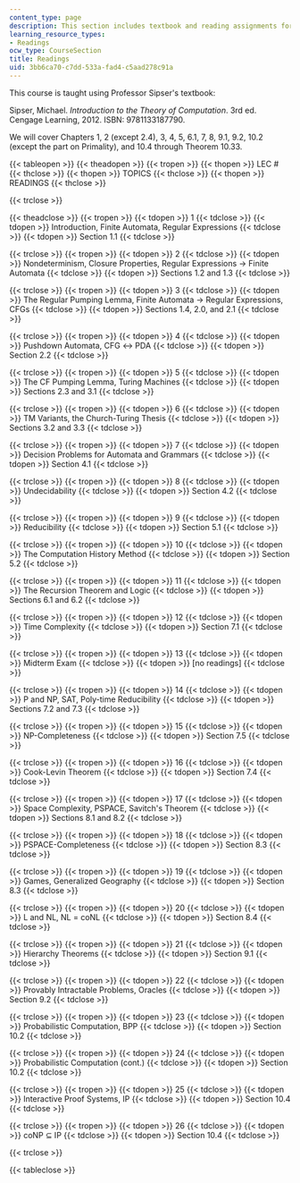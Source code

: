 ```yaml
---
content_type: page
description: This section includes textbook and reading assignments for each lecture.
learning_resource_types:
- Readings
ocw_type: CourseSection
title: Readings
uid: 3bb6ca70-c7dd-533a-fad4-c5aad278c91a
---
```


This course is taught using Professor Sipser's textbook:

Sipser, Michael. _Introduction to the Theory of Computation_. 3rd ed. Cengage Learning, 2012. ISBN: 9781133187790.

We will cover Chapters 1, 2 (except 2.4), 3, 4, 5, 6.1, 7, 8, 9.1, 9.2, 10.2 (except the part on Primality), and 10.4 through Theorem 10.33.

{{< tableopen >}}
{{< theadopen >}}
{{< tropen >}}
{{< thopen >}}
LEC #
{{< thclose >}}
{{< thopen >}}
TOPICS
{{< thclose >}}
{{< thopen >}}
READINGS
{{< thclose >}}

{{< trclose >}}

{{< theadclose >}}
{{< tropen >}}
{{< tdopen >}}
1
{{< tdclose >}}
{{< tdopen >}}
Introduction, Finite Automata, Regular Expressions
{{< tdclose >}}
{{< tdopen >}}
Section 1.1
{{< tdclose >}}

{{< trclose >}}
{{< tropen >}}
{{< tdopen >}}
2
{{< tdclose >}}
{{< tdopen >}}
Nondeterminism, Closure Properties, Regular Expressions → Finite Automata
{{< tdclose >}}
{{< tdopen >}}
Sections 1.2 and 1.3
{{< tdclose >}}

{{< trclose >}}
{{< tropen >}}
{{< tdopen >}}
3
{{< tdclose >}}
{{< tdopen >}}
The Regular Pumping Lemma, Finite Automata → Regular Expressions, CFGs
{{< tdclose >}}
{{< tdopen >}}
Sections 1.4, 2.0, and 2.1
{{< tdclose >}}

{{< trclose >}}
{{< tropen >}}
{{< tdopen >}}
4
{{< tdclose >}}
{{< tdopen >}}
Pushdown Automata, CFG ↔ PDA
{{< tdclose >}}
{{< tdopen >}}
Section 2.2
{{< tdclose >}}

{{< trclose >}}
{{< tropen >}}
{{< tdopen >}}
5
{{< tdclose >}}
{{< tdopen >}}
The CF Pumping Lemma, Turing Machines
{{< tdclose >}}
{{< tdopen >}}
Sections 2.3 and 3.1
{{< tdclose >}}

{{< trclose >}}
{{< tropen >}}
{{< tdopen >}}
6
{{< tdclose >}}
{{< tdopen >}}
TM Variants, the Church-Turing Thesis
{{< tdclose >}}
{{< tdopen >}}
Sections 3.2 and 3.3
{{< tdclose >}}

{{< trclose >}}
{{< tropen >}}
{{< tdopen >}}
7
{{< tdclose >}}
{{< tdopen >}}
Decision Problems for Automata and Grammars
{{< tdclose >}}
{{< tdopen >}}
Section 4.1
{{< tdclose >}}

{{< trclose >}}
{{< tropen >}}
{{< tdopen >}}
8
{{< tdclose >}}
{{< tdopen >}}
Undecidability
{{< tdclose >}}
{{< tdopen >}}
Section 4.2
{{< tdclose >}}

{{< trclose >}}
{{< tropen >}}
{{< tdopen >}}
9
{{< tdclose >}}
{{< tdopen >}}
Reducibility
{{< tdclose >}}
{{< tdopen >}}
Section 5.1
{{< tdclose >}}

{{< trclose >}}
{{< tropen >}}
{{< tdopen >}}
10
{{< tdclose >}}
{{< tdopen >}}
The Computation History Method
{{< tdclose >}}
{{< tdopen >}}
Section 5.2
{{< tdclose >}}

{{< trclose >}}
{{< tropen >}}
{{< tdopen >}}
11
{{< tdclose >}}
{{< tdopen >}}
The Recursion Theorem and Logic
{{< tdclose >}}
{{< tdopen >}}
Sections 6.1 and 6.2
{{< tdclose >}}

{{< trclose >}}
{{< tropen >}}
{{< tdopen >}}
12
{{< tdclose >}}
{{< tdopen >}}
Time Complexity
{{< tdclose >}}
{{< tdopen >}}
Section 7.1
{{< tdclose >}}

{{< trclose >}}
{{< tropen >}}
{{< tdopen >}}
13
{{< tdclose >}}
{{< tdopen >}}
Midterm Exam
{{< tdclose >}}
{{< tdopen >}}
\[no readings\]
{{< tdclose >}}

{{< trclose >}}
{{< tropen >}}
{{< tdopen >}}
14
{{< tdclose >}}
{{< tdopen >}}
P and NP, SAT, Poly-time Reducibility
{{< tdclose >}}
{{< tdopen >}}
Sections 7.2 and 7.3
{{< tdclose >}}

{{< trclose >}}
{{< tropen >}}
{{< tdopen >}}
15
{{< tdclose >}}
{{< tdopen >}}
NP-Completeness
{{< tdclose >}}
{{< tdopen >}}
Section 7.5
{{< tdclose >}}

{{< trclose >}}
{{< tropen >}}
{{< tdopen >}}
16
{{< tdclose >}}
{{< tdopen >}}
Cook-Levin Theorem
{{< tdclose >}}
{{< tdopen >}}
Section 7.4
{{< tdclose >}}

{{< trclose >}}
{{< tropen >}}
{{< tdopen >}}
17
{{< tdclose >}}
{{< tdopen >}}
Space Complexity, PSPACE, Savitch's Theorem
{{< tdclose >}}
{{< tdopen >}}
Sections 8.1 and 8.2
{{< tdclose >}}

{{< trclose >}}
{{< tropen >}}
{{< tdopen >}}
18
{{< tdclose >}}
{{< tdopen >}}
PSPACE-Completeness
{{< tdclose >}}
{{< tdopen >}}
Section 8.3
{{< tdclose >}}

{{< trclose >}}
{{< tropen >}}
{{< tdopen >}}
19
{{< tdclose >}}
{{< tdopen >}}
Games, Generalized Geography
{{< tdclose >}}
{{< tdopen >}}
Section 8.3
{{< tdclose >}}

{{< trclose >}}
{{< tropen >}}
{{< tdopen >}}
20
{{< tdclose >}}
{{< tdopen >}}
L and NL, NL = coNL
{{< tdclose >}}
{{< tdopen >}}
Section 8.4
{{< tdclose >}}

{{< trclose >}}
{{< tropen >}}
{{< tdopen >}}
21
{{< tdclose >}}
{{< tdopen >}}
Hierarchy Theorems
{{< tdclose >}}
{{< tdopen >}}
Section 9.1
{{< tdclose >}}

{{< trclose >}}
{{< tropen >}}
{{< tdopen >}}
22
{{< tdclose >}}
{{< tdopen >}}
Provably Intractable Problems, Oracles
{{< tdclose >}}
{{< tdopen >}}
Section 9.2
{{< tdclose >}}

{{< trclose >}}
{{< tropen >}}
{{< tdopen >}}
23
{{< tdclose >}}
{{< tdopen >}}
Probabilistic Computation, BPP
{{< tdclose >}}
{{< tdopen >}}
Section 10.2
{{< tdclose >}}

{{< trclose >}}
{{< tropen >}}
{{< tdopen >}}
24
{{< tdclose >}}
{{< tdopen >}}
Probabilistic Computation (cont.)
{{< tdclose >}}
{{< tdopen >}}
Section 10.2
{{< tdclose >}}

{{< trclose >}}
{{< tropen >}}
{{< tdopen >}}
25
{{< tdclose >}}
{{< tdopen >}}
Interactive Proof Systems, IP
{{< tdclose >}}
{{< tdopen >}}
Section 10.4
{{< tdclose >}}

{{< trclose >}}
{{< tropen >}}
{{< tdopen >}}
26
{{< tdclose >}}
{{< tdopen >}}
coNP ⊆ IP
{{< tdclose >}}
{{< tdopen >}}
Section 10.4
{{< tdclose >}}

{{< trclose >}}

{{< tableclose >}}